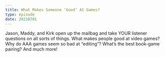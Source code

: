 ```yaml
---
title: What Makes Someone ‘Good’ At Games?
type: episode
date: 20210701
---
```

Jason, Maddy, and Kirk open up the mailbag and take YOUR listener questions on all sorts of things. What makes people good at video games? Why do AAA games seem so bad at “editing”? What’s the best book-game pairing? And much more!